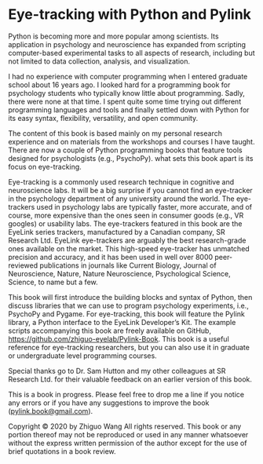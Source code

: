 # Eye-tracking with Python and Pylink

Python is becoming more and more popular among scientists. Its application in psychology and neuroscience has expanded from scripting computer-based experimental tasks to all aspects of research, including but not limited to data collection, analysis, and visualization.
 
I had no experience with computer programming when I entered graduate school about 16 years ago. I looked hard for a programming book for psychology students who typically know little about programming. Sadly, there were none at that time. I spent quite some time trying out different programming languages and tools and finally settled down with Python for its easy syntax, flexibility, versatility, and open community.
 
The content of this book is based mainly on my personal research experience and on materials from the workshops and courses I have taught. There are now a couple of Python programming books that feature tools designed for psychologists (e.g., PsychoPy). what sets this book apart is its focus on eye-tracking.
 
Eye-tracking is a commonly used research technique in cognitive and neuroscience labs. It will be a big surprise if you cannot find an eye-tracker in the psychology department of any university around the world. The eye-trackers used in psychology labs are typically faster, more accurate, and of course, more expensive than the ones seen in consumer goods (e.g., VR googles) or usability labs. The eye-trackers featured in this book are the EyeLink series trackers, manufactured by a Canadian company, SR Research Ltd. EyeLink eye-trackers are arguably the best research-grade ones available on the market. This high-speed eye-tracker has unmatched precision and accuracy, and it has been used in well over 8000 peer-reviewed publications in journals like Current Biology, Journal of Neuroscience, Nature, Nature Neuroscience, Psychological Science, Science, to name but a few.
 
This book will first introduce the building blocks and syntax of Python, then discuss libraries that we can use to program psychology experiments, i.e., PsychoPy and Pygame. For eye-tracking, this book will feature the Pylink library, a Python interface to the EyeLink Developer’s Kit. The example scripts accompanying this book are freely available on GitHub, https://github.com/zhiguo-eyelab/Pylink-Book. This book is a useful reference for eye-tracking researchers, but you can also use it in graduate or undergraduate level programming courses.
 
Special thanks go to Dr. Sam Hutton and my other colleagues at SR Research Ltd. for their valuable feedback on an earlier version of this book. 

This is a book in progress. Please feel free to drop me a line if you notice any errors or if you have any suggestions to improve the book (pylink.book@gmail.com).

Copyright © 2020 by Zhiguo Wang
All rights reserved. This book or any portion thereof may not be reproduced or used in any manner whatsoever
without the express written permission of the author except for the use of brief quotations in a book review.
